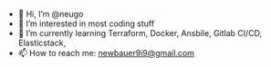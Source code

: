- 👋 Hi, I’m @neugo
- 👀 I’m interested in most coding stuff
- 🌱 I’m currently learning Terraform, Docker, Ansbile, Gitlab CI/CD, Elasticstack, 
- 📫 How to reach me: newbauer9i9@gmail.com

<!---
neugo/neugo is a ✨ special ✨ repository because its `README.md` (this file) appears on your GitHub profile.
You can click the Preview link to take a look at your changes.
--->
